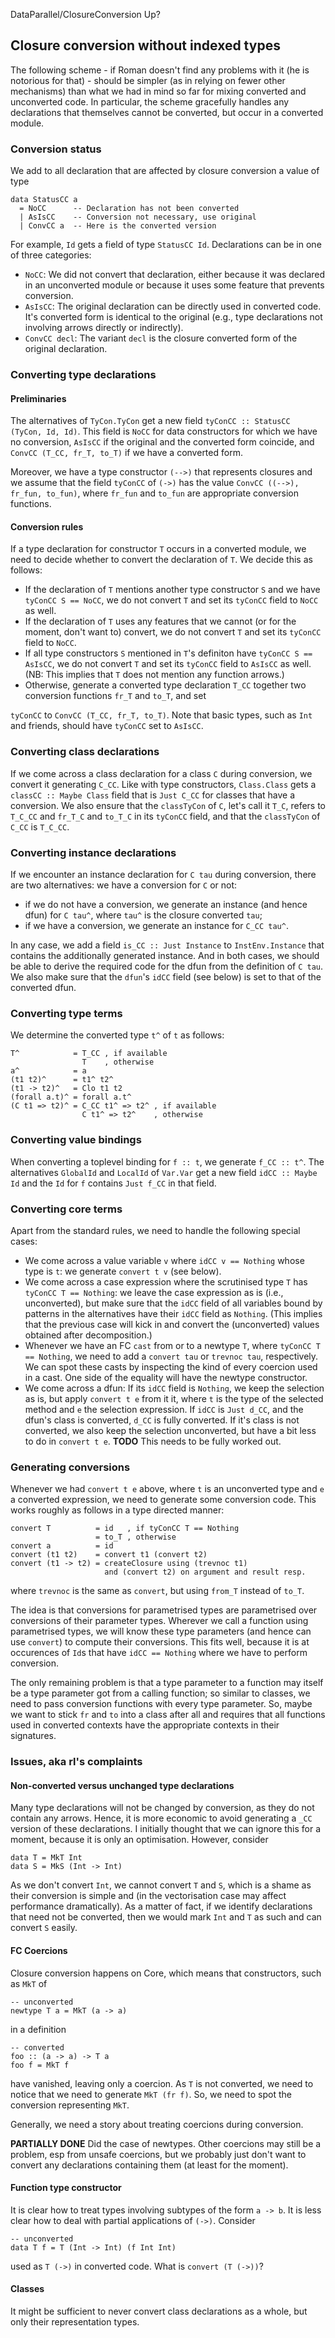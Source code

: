 DataParallel/ClosureConversion Up?

## Closure conversion without indexed types


The following scheme - if Roman doesn't find any problems with it (he is notorious for that) - should be simpler (as in relying on fewer other mechanisms) than what we had in mind so far for mixing converted and unconverted code.  In particular, the scheme gracefully handles any declarations that themselves cannot be converted, but occur in a converted module.

### Conversion status


We add to all declaration that are affected by closure conversion a value of type

```wiki
data StatusCC a 
  = NoCC      -- Declaration has not been converted
  | AsIsCC    -- Conversion not necessary, use original
  | ConvCC a  -- Here is the converted version
```


For example, `Id` gets a field of type `StatusCC Id`.  Declarations can be in one of three categories:

- `NoCC`: We did not convert that declaration, either because it was declared in an unconverted module or because it uses some feature that prevents conversion.
- `AsIsCC`: The original declaration can be directly used in converted code.  It's converted form is identical to the original (e.g., type declarations not involving arrows directly or indirectly).
- `ConvCC decl`: The variant `decl` is the closure converted form of the original declaration.

### Converting type declarations

#### Preliminaries


The alternatives of `TyCon.TyCon` get a new field `tyConCC :: StatusCC (TyCon, Id, Id)`.  This field is `NoCC` for data constructors for which we have no conversion, `AsIsCC` if the original and the converted form coincide, and `ConvCC (T_CC, fr_T, to_T)` if we have a converted form.


Moreover, we have a type constructor `(-->)` that represents closures and we assume that the field `tyConCC` of `(->)` has the value `ConvCC ((-->), fr_fun, to_fun)`, where `fr_fun` and `to_fun` are appropriate conversion functions.

#### Conversion rules


If a type declaration for constructor `T` occurs in a converted module, we need to decide whether to convert the declaration of `T`.  We decide this as follows:

- If the declaration of `T` mentions another type constructor `S` and we have `tyConCC S == NoCC`, we do not convert `T` and set its `tyConCC` field to `NoCC` as well.
- If the declaration of `T` uses any features that we cannot (or for the moment, don't want to) convert, we do not convert `T` and set its `tyConCC` field to `NoCC`.
- If all type constructors `S` mentioned in `T`'s definiton have `tyConCC S == AsIsCC`, we do not convert `T` and set its `tyConCC` field to `AsIsCC` as well.  (NB: This implies that `T` does not mention any function arrows.)
- Otherwise, generate a converted type declaration `T_CC` together two conversion functions `fr_T` and `to_T`, and set 

`tyConCC` to `ConvCC (T_CC, fr_T, to_T)`.
Note that basic types, such as `Int` and friends, should have `tyConCC` set to `AsIsCC`.

### Converting class declarations


If we come across a class declaration for a class `C` during conversion, we convert it generating `C_CC`.  Like with type constructors, `Class.Class` gets a `classCC :: Maybe Class` field that is `Just C_CC` for classes that have a conversion.  We also ensure that the `classTyCon` of `C`, let's call it `T_C`, refers to `T_C_CC` and `fr_T_C` and `to_T_C` in its `tyConCC` field, and that the `classTyCon` of `C_CC` is `T_C_CC`.

### Converting instance declarations


If we encounter an instance declaration for `C tau` during conversion, there are two alternatives: we have a conversion for `C` or not:

- if we do not have a conversion, we generate an instance (and hence dfun) for `C tau^`, where `tau^` is the closure converted `tau`;
- if we have a conversion, we generate an instance for `C_CC tau^`.


In any case, we add a field `is_CC :: Just Instance` to `InstEnv.Instance` that contains the additionally generated instance.  And in both cases, we should be able to derive the required code for the dfun from the definition of `C tau`.  We also make sure that the `dfun`'s `idCC` field (see below) is set to that of the converted dfun.

### Converting type terms


We determine the converted type `t^` of `t` as follows:

```wiki
T^            = T_CC , if available
                T    , otherwise
a^            = a
(t1 t2)^      = t1^ t2^
(t1 -> t2)^   = Clo t1 t2
(forall a.t)^ = forall a.t^
(C t1 => t2)^ = C_CC t1^ => t2^ , if available
                C t1^ => t2^    , otherwise
```

### Converting value bindings


When converting a toplevel binding for `f :: t`, we generate `f_CC :: t^`.  The alternatives `GlobalId` and `LocalId` of `Var.Var` get a new field `idCC :: Maybe Id` and the `Id` for `f` contains `Just f_CC` in that field.

### Converting core terms


Apart from the standard rules, we need to handle the following special cases:

- We come across a value variable `v` where `idCC v == Nothing` whose type is `t`: we generate `convert t v` (see below).
- We come across a case expression where the scrutinised type `T` has `tyConCC T == Nothing`: we leave the case expression as is (i.e., unconverted), but make sure that the `idCC` field of all variables bound by patterns in the alternatives have their `idCC` field as `Nothing`.  (This implies that the previous case will kick in and convert the (unconverted) values obtained after decomposition.)
- Whenever we have an FC `cast` from or to a newtype `T`, where `tyConCC T == Nothing`, we need to add a `convert tau` or `trevnoc tau`, respectively.  We can spot these casts by inspecting the kind of every coercion used in a cast.  One side of the equality will have the newtype constructor.
- We come across a dfun: If its `idCC` field is `Nothing`, we keep the selection as is, but apply `convert t e` from it it, where `t` is the type of the selected method and `e` the selection expression.  If `idCC` is `Just d_CC`, and the dfun's class is converted, `d_CC` is fully converted.  If it's class is not converted, we also keep the selection unconverted, but have a bit less to do in `convert t e`.  **TODO** This needs to be fully worked out.

### Generating conversions


Whenever we had `convert t e` above, where `t` is an unconverted type and `e` a converted expression, we need to generate some conversion code.  This works roughly as follows in a type directed manner:

```wiki
convert T          = id   , if tyConCC T == Nothing
                   = to_T , otherwise
convert a          = id
convert (t1 t2)    = convert t1 (convert t2)
convert (t1 -> t2) = createClosure using (trevnoc t1) 
                     and (convert t2) on argument and result resp.
```


where `trevnoc` is the same as `convert`, but using `from_T` instead of `to_T`.


The idea is that conversions for parametrised types are parametrised over conversions of their parameter types.  Wherever we call a function using parametrised types, we will know these type parameters (and hence can use `convert`) to compute their conversions.  This fits well, because it is at occurences of `Id`s that have `idCC == Nothing` where we have to perform conversion.


The only remaining problem is that a type parameter to a function may itself be a type parameter got from a calling function; so similar to classes, we need to pass conversion functions with every type parameter.  So, maybe we want to stick `fr` and `to` into a class after all and requires that all functions used in converted contexts have the appropriate contexts in their signatures.

### Issues, aka rl's complaints

#### Non-converted versus unchanged type declarations


Many type declarations will not be changed by conversion, as they do not contain any arrows.  Hence, it is more economic to avoid generating a `_CC` version of these declarations.  I initially thought that we can ignore this for a moment, because it is only an optimisation.  However, consider

```wiki
data T = MkT Int
data S = MkS (Int -> Int)
```


As we don't convert `Int`, we cannot convert `T` and `S`, which is a shame as their conversion is simple and (in the vectorisation case may affect performance dramatically).  As a matter of fact, if we identify declarations that need not be converted, then we would mark `Int` and `T` as such and can convert `S` easily.

#### FC Coercions


Closure conversion happens on Core, which means that constructors, such as `MkT` of

```wiki
-- unconverted
newtype T a = MkT (a -> a)
```


in a definition

```wiki
-- converted
foo :: (a -> a) -> T a
foo f = MkT f
```


have vanished, leaving only a coercion.  As `T` is not converted, we need to notice that we need to generate `MkT (fr f)`.  So, we need to spot the conversion representing `MkT`.


Generally, we need a story about treating coercions during conversion.

**PARTIALLY DONE** Did the case of newtypes.  Other coercions may still be a problem, esp from unsafe coercions, but we probably just don't want to convert any declarations containing them (at least for the moment).

#### Function type constructor


It is clear how to treat types involving subtypes of the form `a -> b`.  It is less clear how to deal with partial applications of `(->)`.  Consider

```wiki
-- unconverted
data T f = T (Int -> Int) (f Int Int)
```


used as `T (->)` in converted code.  What is `convert (T (->))`?

#### Classes


It might be sufficient to never convert class declarations as a whole, but only their representation types.
